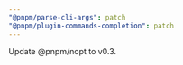 ```yaml
---
"@pnpm/parse-cli-args": patch
"@pnpm/plugin-commands-completion": patch
---
```


Update @pnpm/nopt to v0.3.
